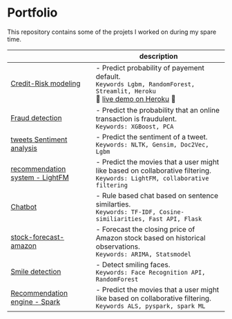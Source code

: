 # Portfolio
This repository contains some of the projets I worked on during my spare time.



|                |description                          
|----------------|------------------------------------------------------------|
|[Credit-Risk modeling](https://github.com/bizankad/DS-portfolio/blob/master/credit-risk-modeling/Credit-Risk-Modeling.ipynb)          |- Predict probability of payement default.<br>`Keywords Lgbm, RandomForest, Streamlit, Heroku`<br>:rocket: [live demo on Heroku](https://risk-modeling-app.herokuapp.com) :rocket:
|[Fraud detection](https://github.com/bizankad/DS-portfolio/blob/master/fraud-detection/fraud_detection_eda_xgboost.ipynb)|- Predict the probability that an online transaction is fraudulent. <br>`Keywords: XGBoost, PCA`|
|[tweets Sentiment analysis](https://github.com/bizankad/DS-portfolio/blob/master/tweets-sentiment-analysis/Tweets_sentiment_analysis.ipynb)   |- Predict the sentiment of a tweet. <br>`Keywords: NLTK, Gensim, Doc2Vec, Lgbm`       
|[recommendation system - LightFM](https://github.com/bizankad/DS-portfolio/blob/master/recommendation-engine/Recommendation-engine-movies.ipynb)   |- Predict the movies that a user might like based on collaborative filtering.<br>`Keywords: LightFM, collaborative filtering`|
|[Chatbot](https://github.com/bizankad/chatbot)          |- Rule based chat based on sentence similarties. <br>`Keywords: TF-IDF, Cosine-similiarities, Fast API, Flask`
|[stock-forecast-amazon](https://github.com/bizankad/DS-portfolio/blob/master/stock-forecast-amazon/Amazon-stock-forecast.ipynb)          |- Forecast the closing price of Amazon stock based on historical observations.<br>`Keywords: ARIMA, Statsmodel`
|[Smile detection](https://github.com/bizankad/DS-portfolio/blob/master/smile-detection/Smile-detection.ipynb)         |- Detect smiling faces. <br>`Keywords: Face Recognition API, RandomForest`|
|[Recommendation engine - Spark](https://github.com/bizankad/DS-portfolio/blob/master/recommendation-spark/recommendation-spark.ipynb)         |- Predict the movies that a user might like based on collaborative filtering.<br>`Keywords ALS, pyspark, spark ML`|
